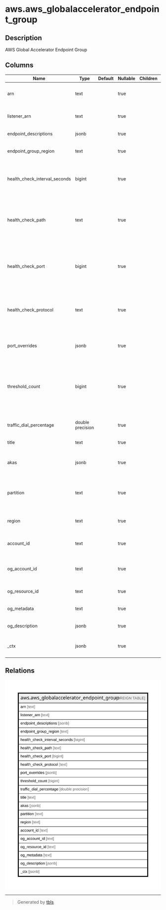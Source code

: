 # aws.aws_globalaccelerator_endpoint_group

## Description

AWS Global Accelerator Endpoint Group

## Columns

| Name | Type | Default | Nullable | Children | Parents | Comment |
| ---- | ---- | ------- | -------- | -------- | ------- | ------- |
| arn | text |  | true |  |  | The Amazon Resource Name (ARN) of the endpoint group. |
| listener_arn | text |  | true |  |  | The Amazon Resource Name (ARN) of parent listener. |
| endpoint_descriptions | jsonb |  | true |  |  | The list of endpoint objects. |
| endpoint_group_region | text |  | true |  |  | The AWS Region where the endpoint group is located. |
| health_check_interval_seconds | bigint |  | true |  |  | The time—10 seconds or 30 seconds—between health checks for each endpoint. |
| health_check_path | text |  | true |  |  | If the protocol is HTTP/S, then this value provides the ping path that Global Accelerator uses for the destination on the endpoints for health checks. |
| health_check_port | bigint |  | true |  |  | The port that Global Accelerator uses to perform health checks on endpoints that are part of this endpoint group. |
| health_check_protocol | text |  | true |  |  | The protocol that Global Accelerator uses to perform health checks on endpoints that are part of this endpoint group. |
| port_overrides | jsonb |  | true |  |  | Overrides for destination ports used to route traffic to an endpoint. |
| threshold_count | bigint |  | true |  |  | The number of consecutive health checks required to set the state of a healthy endpoint to unhealthy, or to set an unhealthy endpoint to healthy. |
| traffic_dial_percentage | double precision |  | true |  |  | The percentage of traffic to send to an AWS Region. |
| title | text |  | true |  |  | Title of the resource. |
| akas | jsonb |  | true |  |  | Array of globally unique identifier strings (also known as) for the resource. |
| partition | text |  | true |  |  | The AWS partition in which the resource is located (aws, aws-cn, or aws-us-gov). |
| region | text |  | true |  |  | The AWS Region in which the resource is located. |
| account_id | text |  | true |  |  | The AWS Account ID in which the resource is located. |
| og_account_id | text |  | true |  |  | The Platform Account ID in which the resource is located. |
| og_resource_id | text |  | true |  |  | The unique ID of the resource in opengovernance. |
| og_metadata | text |  | true |  |  | Platform Metadata of the AWS resource. |
| og_description | jsonb |  | true |  |  | The full model description of the resource |
| _ctx | jsonb |  | true |  |  | Steampipe context in JSON form, e.g. connection_name. |

## Relations

![er](aws.aws_globalaccelerator_endpoint_group.svg)

---

> Generated by [tbls](https://github.com/k1LoW/tbls)
